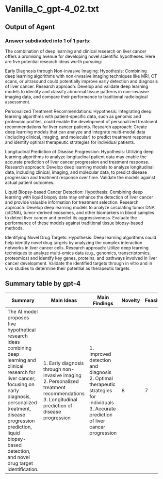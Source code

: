 # Vanilla_C_gpt-4_02.txt
## Output of Agent
### Answer subdivided into 1 of 1 parts:
The combination of deep learning and clinical research on liver cancer offers a promising avenue for developing novel scientific hypotheses. Here are five potential research ideas worth pursuing:

Early Diagnosis through Non-invasive Imaging:
Hypothesis: Combining deep learning algorithms with non-invasive imaging techniques like MRI, CT scans, or ultrasound could potentially improve early detection and diagnosis of liver cancer.
Research approach: Develop and validate deep learning models to identify and classify abnormal tissue patterns in non-invasive imaging data, and compare their performance to traditional radiological assessment.

Personalized Treatment Recommendations:
Hypothesis: Integrating deep learning algorithms with patient-specific data, such as genomic and proteomic profiles, could enable the development of personalized treatment recommendations for liver cancer patients.
Research approach: Create deep learning models that can analyze and integrate multi-modal data (including clinical, imaging, and molecular) to predict treatment response and identify optimal therapeutic strategies for individual patients.

Longitudinal Prediction of Disease Progression:
Hypothesis: Utilizing deep learning algorithms to analyze longitudinal patient data may enable the accurate prediction of liver cancer progression and treatment response.
Research approach: Develop deep learning models to analyze longitudinal data, including clinical, imaging, and molecular data, to predict disease progression and treatment response over time. Validate the models against actual patient outcomes.

Liquid Biopsy-based Cancer Detection:
Hypothesis: Combining deep learning with liquid biopsy data may enhance the detection of liver cancer and provide valuable information for treatment selection.
Research approach: Develop deep learning models to analyze circulating tumor DNA (ctDNA), tumor-derived exosomes, and other biomarkers in blood samples to detect liver cancer and predict its aggressiveness. Evaluate the performance of these models against traditional tissue biopsy-based methods.

Identifying Novel Drug Targets:
Hypothesis: Deep learning algorithms could help identify novel drug targets by analyzing the complex interaction networks in liver cancer cells.
Research approach: Utilize deep learning techniques to analyze multi-omics data (e.g., genomics, transcriptomics, proteomics) and identify key genes, proteins, and pathways involved in liver cancer development. Validate the identified targets through in vitro and in vivo studies to determine their potential as therapeutic targets.
## Summary table by gpt-4
| Summary | Main Ideas | Main Findings | Novelty | Feasibility | Correctness |
|---------|------------|---------------|---------|-------------|-------------|
| The AI model proposes five hypothetical research ideas combining deep learning and clinical research for liver cancer, focusing on early diagnosis, personalized treatment, disease progression prediction, liquid biopsy-based detection, and novel drug target identification. | 1. Early diagnosis through non-invasive imaging <br> 2. Personalized treatment recommendations <br> 3. Longitudinal prediction of disease progression | 1. Improved detection and diagnosis <br> 2. Optimal therapeutic strategies for individuals <br> 3. Accurate prediction of liver cancer progression | 8 | 7 | 9 |

